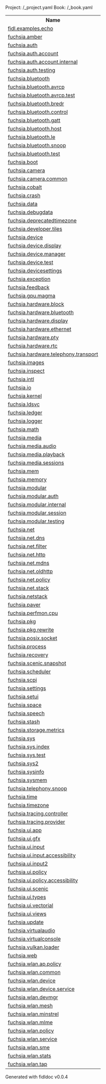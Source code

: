Project: /_project.yaml
Book: /_book.yaml

<table>
<tr><th>Name</th></tr>
<tr><td><a href="fidl.examples.echo/index">fidl.examples.echo</a></td></tr>
<tr><td><a href="fuchsia.amber/index">fuchsia.amber</a></td></tr>
<tr><td><a href="fuchsia.auth/index">fuchsia.auth</a></td></tr>
<tr><td><a href="fuchsia.auth.account/index">fuchsia.auth.account</a></td></tr>
<tr><td><a href="fuchsia.auth.account.internal/index">fuchsia.auth.account.internal</a></td></tr>
<tr><td><a href="fuchsia.auth.testing/index">fuchsia.auth.testing</a></td></tr>
<tr><td><a href="fuchsia.bluetooth/index">fuchsia.bluetooth</a></td></tr>
<tr><td><a href="fuchsia.bluetooth.avrcp/index">fuchsia.bluetooth.avrcp</a></td></tr>
<tr><td><a href="fuchsia.bluetooth.avrcp.test/index">fuchsia.bluetooth.avrcp.test</a></td></tr>
<tr><td><a href="fuchsia.bluetooth.bredr/index">fuchsia.bluetooth.bredr</a></td></tr>
<tr><td><a href="fuchsia.bluetooth.control/index">fuchsia.bluetooth.control</a></td></tr>
<tr><td><a href="fuchsia.bluetooth.gatt/index">fuchsia.bluetooth.gatt</a></td></tr>
<tr><td><a href="fuchsia.bluetooth.host/index">fuchsia.bluetooth.host</a></td></tr>
<tr><td><a href="fuchsia.bluetooth.le/index">fuchsia.bluetooth.le</a></td></tr>
<tr><td><a href="fuchsia.bluetooth.snoop/index">fuchsia.bluetooth.snoop</a></td></tr>
<tr><td><a href="fuchsia.bluetooth.test/index">fuchsia.bluetooth.test</a></td></tr>
<tr><td><a href="fuchsia.boot/index">fuchsia.boot</a></td></tr>
<tr><td><a href="fuchsia.camera/index">fuchsia.camera</a></td></tr>
<tr><td><a href="fuchsia.camera.common/index">fuchsia.camera.common</a></td></tr>
<tr><td><a href="fuchsia.cobalt/index">fuchsia.cobalt</a></td></tr>
<tr><td><a href="fuchsia.crash/index">fuchsia.crash</a></td></tr>
<tr><td><a href="fuchsia.data/index">fuchsia.data</a></td></tr>
<tr><td><a href="fuchsia.debugdata/index">fuchsia.debugdata</a></td></tr>
<tr><td><a href="fuchsia.deprecatedtimezone/index">fuchsia.deprecatedtimezone</a></td></tr>
<tr><td><a href="fuchsia.developer.tiles/index">fuchsia.developer.tiles</a></td></tr>
<tr><td><a href="fuchsia.device/index">fuchsia.device</a></td></tr>
<tr><td><a href="fuchsia.device.display/index">fuchsia.device.display</a></td></tr>
<tr><td><a href="fuchsia.device.manager/index">fuchsia.device.manager</a></td></tr>
<tr><td><a href="fuchsia.device.test/index">fuchsia.device.test</a></td></tr>
<tr><td><a href="fuchsia.devicesettings/index">fuchsia.devicesettings</a></td></tr>
<tr><td><a href="fuchsia.exception/index">fuchsia.exception</a></td></tr>
<tr><td><a href="fuchsia.feedback/index">fuchsia.feedback</a></td></tr>
<tr><td><a href="fuchsia.gpu.magma/index">fuchsia.gpu.magma</a></td></tr>
<tr><td><a href="fuchsia.hardware.block/index">fuchsia.hardware.block</a></td></tr>
<tr><td><a href="fuchsia.hardware.bluetooth/index">fuchsia.hardware.bluetooth</a></td></tr>
<tr><td><a href="fuchsia.hardware.display/index">fuchsia.hardware.display</a></td></tr>
<tr><td><a href="fuchsia.hardware.ethernet/index">fuchsia.hardware.ethernet</a></td></tr>
<tr><td><a href="fuchsia.hardware.pty/index">fuchsia.hardware.pty</a></td></tr>
<tr><td><a href="fuchsia.hardware.rtc/index">fuchsia.hardware.rtc</a></td></tr>
<tr><td><a href="fuchsia.hardware.telephony.transport/index">fuchsia.hardware.telephony.transport</a></td></tr>
<tr><td><a href="fuchsia.images/index">fuchsia.images</a></td></tr>
<tr><td><a href="fuchsia.inspect/index">fuchsia.inspect</a></td></tr>
<tr><td><a href="fuchsia.intl/index">fuchsia.intl</a></td></tr>
<tr><td><a href="fuchsia.io/index">fuchsia.io</a></td></tr>
<tr><td><a href="fuchsia.kernel/index">fuchsia.kernel</a></td></tr>
<tr><td><a href="fuchsia.ldsvc/index">fuchsia.ldsvc</a></td></tr>
<tr><td><a href="fuchsia.ledger/index">fuchsia.ledger</a></td></tr>
<tr><td><a href="fuchsia.logger/index">fuchsia.logger</a></td></tr>
<tr><td><a href="fuchsia.math/index">fuchsia.math</a></td></tr>
<tr><td><a href="fuchsia.media/index">fuchsia.media</a></td></tr>
<tr><td><a href="fuchsia.media.audio/index">fuchsia.media.audio</a></td></tr>
<tr><td><a href="fuchsia.media.playback/index">fuchsia.media.playback</a></td></tr>
<tr><td><a href="fuchsia.media.sessions/index">fuchsia.media.sessions</a></td></tr>
<tr><td><a href="fuchsia.mem/index">fuchsia.mem</a></td></tr>
<tr><td><a href="fuchsia.memory/index">fuchsia.memory</a></td></tr>
<tr><td><a href="fuchsia.modular/index">fuchsia.modular</a></td></tr>
<tr><td><a href="fuchsia.modular.auth/index">fuchsia.modular.auth</a></td></tr>
<tr><td><a href="fuchsia.modular.internal/index">fuchsia.modular.internal</a></td></tr>
<tr><td><a href="fuchsia.modular.session/index">fuchsia.modular.session</a></td></tr>
<tr><td><a href="fuchsia.modular.testing/index">fuchsia.modular.testing</a></td></tr>
<tr><td><a href="fuchsia.net/index">fuchsia.net</a></td></tr>
<tr><td><a href="fuchsia.net.dns/index">fuchsia.net.dns</a></td></tr>
<tr><td><a href="fuchsia.net.filter/index">fuchsia.net.filter</a></td></tr>
<tr><td><a href="fuchsia.net.http/index">fuchsia.net.http</a></td></tr>
<tr><td><a href="fuchsia.net.mdns/index">fuchsia.net.mdns</a></td></tr>
<tr><td><a href="fuchsia.net.oldhttp/index">fuchsia.net.oldhttp</a></td></tr>
<tr><td><a href="fuchsia.net.policy/index">fuchsia.net.policy</a></td></tr>
<tr><td><a href="fuchsia.net.stack/index">fuchsia.net.stack</a></td></tr>
<tr><td><a href="fuchsia.netstack/index">fuchsia.netstack</a></td></tr>
<tr><td><a href="fuchsia.paver/index">fuchsia.paver</a></td></tr>
<tr><td><a href="fuchsia.perfmon.cpu/index">fuchsia.perfmon.cpu</a></td></tr>
<tr><td><a href="fuchsia.pkg/index">fuchsia.pkg</a></td></tr>
<tr><td><a href="fuchsia.pkg.rewrite/index">fuchsia.pkg.rewrite</a></td></tr>
<tr><td><a href="fuchsia.posix.socket/index">fuchsia.posix.socket</a></td></tr>
<tr><td><a href="fuchsia.process/index">fuchsia.process</a></td></tr>
<tr><td><a href="fuchsia.recovery/index">fuchsia.recovery</a></td></tr>
<tr><td><a href="fuchsia.scenic.snapshot/index">fuchsia.scenic.snapshot</a></td></tr>
<tr><td><a href="fuchsia.scheduler/index">fuchsia.scheduler</a></td></tr>
<tr><td><a href="fuchsia.scpi/index">fuchsia.scpi</a></td></tr>
<tr><td><a href="fuchsia.settings/index">fuchsia.settings</a></td></tr>
<tr><td><a href="fuchsia.setui/index">fuchsia.setui</a></td></tr>
<tr><td><a href="fuchsia.space/index">fuchsia.space</a></td></tr>
<tr><td><a href="fuchsia.speech/index">fuchsia.speech</a></td></tr>
<tr><td><a href="fuchsia.stash/index">fuchsia.stash</a></td></tr>
<tr><td><a href="fuchsia.storage.metrics/index">fuchsia.storage.metrics</a></td></tr>
<tr><td><a href="fuchsia.sys/index">fuchsia.sys</a></td></tr>
<tr><td><a href="fuchsia.sys.index/index">fuchsia.sys.index</a></td></tr>
<tr><td><a href="fuchsia.sys.test/index">fuchsia.sys.test</a></td></tr>
<tr><td><a href="fuchsia.sys2/index">fuchsia.sys2</a></td></tr>
<tr><td><a href="fuchsia.sysinfo/index">fuchsia.sysinfo</a></td></tr>
<tr><td><a href="fuchsia.sysmem/index">fuchsia.sysmem</a></td></tr>
<tr><td><a href="fuchsia.telephony.snoop/index">fuchsia.telephony.snoop</a></td></tr>
<tr><td><a href="fuchsia.time/index">fuchsia.time</a></td></tr>
<tr><td><a href="fuchsia.timezone/index">fuchsia.timezone</a></td></tr>
<tr><td><a href="fuchsia.tracing.controller/index">fuchsia.tracing.controller</a></td></tr>
<tr><td><a href="fuchsia.tracing.provider/index">fuchsia.tracing.provider</a></td></tr>
<tr><td><a href="fuchsia.ui.app/index">fuchsia.ui.app</a></td></tr>
<tr><td><a href="fuchsia.ui.gfx/index">fuchsia.ui.gfx</a></td></tr>
<tr><td><a href="fuchsia.ui.input/index">fuchsia.ui.input</a></td></tr>
<tr><td><a href="fuchsia.ui.input.accessibility/index">fuchsia.ui.input.accessibility</a></td></tr>
<tr><td><a href="fuchsia.ui.input2/index">fuchsia.ui.input2</a></td></tr>
<tr><td><a href="fuchsia.ui.policy/index">fuchsia.ui.policy</a></td></tr>
<tr><td><a href="fuchsia.ui.policy.accessibility/index">fuchsia.ui.policy.accessibility</a></td></tr>
<tr><td><a href="fuchsia.ui.scenic/index">fuchsia.ui.scenic</a></td></tr>
<tr><td><a href="fuchsia.ui.types/index">fuchsia.ui.types</a></td></tr>
<tr><td><a href="fuchsia.ui.vectorial/index">fuchsia.ui.vectorial</a></td></tr>
<tr><td><a href="fuchsia.ui.views/index">fuchsia.ui.views</a></td></tr>
<tr><td><a href="fuchsia.update/index">fuchsia.update</a></td></tr>
<tr><td><a href="fuchsia.virtualaudio/index">fuchsia.virtualaudio</a></td></tr>
<tr><td><a href="fuchsia.virtualconsole/index">fuchsia.virtualconsole</a></td></tr>
<tr><td><a href="fuchsia.vulkan.loader/index">fuchsia.vulkan.loader</a></td></tr>
<tr><td><a href="fuchsia.web/index">fuchsia.web</a></td></tr>
<tr><td><a href="fuchsia.wlan.ap.policy/index">fuchsia.wlan.ap.policy</a></td></tr>
<tr><td><a href="fuchsia.wlan.common/index">fuchsia.wlan.common</a></td></tr>
<tr><td><a href="fuchsia.wlan.device/index">fuchsia.wlan.device</a></td></tr>
<tr><td><a href="fuchsia.wlan.device.service/index">fuchsia.wlan.device.service</a></td></tr>
<tr><td><a href="fuchsia.wlan.devmgr/index">fuchsia.wlan.devmgr</a></td></tr>
<tr><td><a href="fuchsia.wlan.mesh/index">fuchsia.wlan.mesh</a></td></tr>
<tr><td><a href="fuchsia.wlan.minstrel/index">fuchsia.wlan.minstrel</a></td></tr>
<tr><td><a href="fuchsia.wlan.mlme/index">fuchsia.wlan.mlme</a></td></tr>
<tr><td><a href="fuchsia.wlan.policy/index">fuchsia.wlan.policy</a></td></tr>
<tr><td><a href="fuchsia.wlan.service/index">fuchsia.wlan.service</a></td></tr>
<tr><td><a href="fuchsia.wlan.sme/index">fuchsia.wlan.sme</a></td></tr>
<tr><td><a href="fuchsia.wlan.stats/index">fuchsia.wlan.stats</a></td></tr>
<tr><td><a href="fuchsia.wlan.tap/index">fuchsia.wlan.tap</a></td></tr>
</table>

Generated with fidldoc v0.0.4